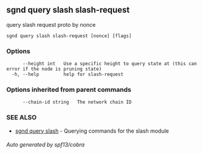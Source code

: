 ## sgnd query slash slash-request

query slash request proto by nonce

```
sgnd query slash slash-request [nonce] [flags]
```

### Options

```
      --height int   Use a specific height to query state at (this can error if the node is pruning state)
  -h, --help         help for slash-request
```

### Options inherited from parent commands

```
      --chain-id string   The network chain ID
```

### SEE ALSO

* [sgnd query slash](sgnd_query_slash.md)	 - Querying commands for the slash module

###### Auto generated by spf13/cobra
